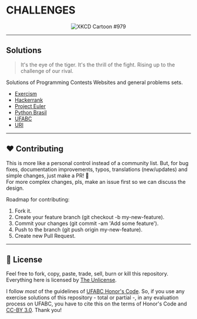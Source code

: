 # CHALLENGES

<p align="center"

![XKCD Cartoon #979](https://imgs.xkcd.com/comics/wisdom_of_the_ancients.png)
>
</p>

---

## Solutions

> It's the eye of the tiger. It's the thrill of the fight. Rising up to the challenge of our rival.

Solutions of Programming Contests Websites and general problems sets.

- [Exercism](https://github.com/el-cardu/challenges/blob/master/exercism)
- [Hackerrank](https://github.com/el-cardu/challenges/blob/master/hackerrank)
- [Project Euler](https://github.com/el-cardu/challenges/blob/master/project-euler)
- [Python Brasil](https://github.com/el-cardu/challenges/blob/master/python-brasil)
- [UFABC](https://github.com/el-cardu/challenges/blob/master/ufabc)
- [URI](https://github.com/el-cardu/challenges/blob/master/URI)

---

## :hearts: Contributing

This is more like a personal control instead of a community list. But, for bug fixes, documentation improvements, typos, translations (new/updates) and simple changes, just make a PR! :tada: <br/>
For more complex changes, pls, make an issue first so we can discuss the design. <br/>

Roadmap for contributing: <br/>

1. Fork it.
2. Create your feature branch (git checkout -b my-new-feature).
3. Commit your changes (git commit -am 'Add some feature').
4. Push to the branch (git push origin my-new-feature).
5. Create new Pull Request.

---

## :page_facing_up: License

Feel free to fork, copy, paste, trade, sell, burn or kill this repository. </br>
Everything here is licensed by [The Unlicense](https://github.com/el-cardu/songs/blob/master/LICENSE).  

I follow *most* of the guidelines of [UFABC Honor's Code](http://professor.ufabc.edu.br/~e.francesquini/codigodehonra/). So, if you use any exercise solutions of this repository - total or partial -, in any evaluation process on UFABC, you have to cite this on the terms of Honor's Code and [CC-BY 3.0](https://creativecommons.org/licenses/by/3.0/br/). Thank you!
